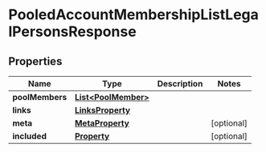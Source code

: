 

# PooledAccountMembershipListLegalPersonsResponse


## Properties

| Name | Type | Description | Notes |
|------------ | ------------- | ------------- | -------------|
|**poolMembers** | [**List&lt;PoolMember&gt;**](PoolMember.md) |  |  |
|**links** | [**LinksProperty**](LinksProperty.md) |  |  |
|**meta** | [**MetaProperty**](MetaProperty.md) |  |  [optional] |
|**included** | [**Property**](Property.md) |  |  [optional] |



